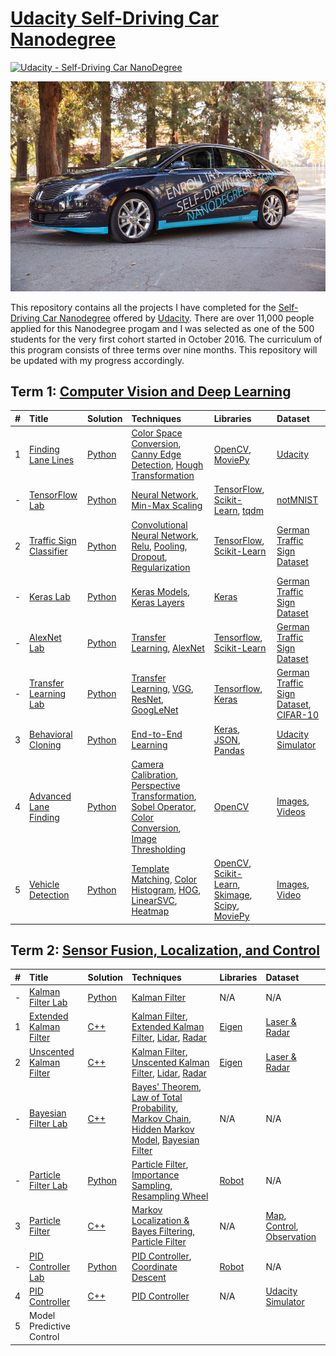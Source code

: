 # [Udacity Self-Driving Car Nanodegree](https://www.udacity.com/course/self-driving-car-engineer-nanodegree--nd013) 
[![Udacity - Self-Driving Car NanoDegree](https://s3.amazonaws.com/udacity-sdc/github/shield-carnd.svg)](http://www.udacity.com/drive)


![ScreenShot](udacity_car.jpeg)

This repository contains all the projects I have completed for the [Self-Driving Car Nanodegree](https://www.udacity.com/drive) offered by [Udacity](https://www.udacity.com). There are over 11,000 people applied for this Nanodegree progam and I was selected as one of the 500 students for the very first cohort started in October 2016. The curriculum of this program consists of three terms over nine months. This repository will be updated with my progress accordingly. 

## Term 1:  [Computer Vision and Deep Learning](https://medium.com/self-driving-cars/term-1-in-depth-on-udacitys-self-driving-car-curriculum-ffcf46af0c08#.nglkprlow)

| #  | Title           |  Solution       | Techniques      | Libraries      | Dataset  |
:---:|:--------------- | :-------------- | :-------------- | :--------------| :--------------
| 1 | [Finding Lane Lines](Term1/P1_Find_Lane_Lines/) | [Python](Term1/P1_Find_Lane_Lines/P1.ipynb) | [Color Space Conversion](http://docs.opencv.org/3.1.0/de/d25/imgproc_color_conversions.html), [Canny Edge Detection](http://docs.opencv.org/trunk/da/d22/tutorial_py_canny.html), [Hough Transformation](http://docs.opencv.org/2.4/doc/tutorials/imgproc/imgtrans/hough_lines/hough_lines.html) | [OpenCV](http://opencv.org/), [MoviePy](http://zulko.github.io/moviepy/) | [Udacity](https://github.com/udacity/CarND-LaneLines-P1) |
| - | [TensorFlow Lab](Term1/Lab_TensorFlow/) | [Python](Term1/Lab_TensorFlow/lab.ipynb) | [Neural Network](https://en.wikipedia.org/wiki/Artificial_neural_network), [Min-Max Scaling](http://scikit-learn.org/stable/modules/generated/sklearn.preprocessing.MinMaxScaler.html) | [TensorFlow](https://www.tensorflow.org/), [Scikit-Learn](http://scikit-learn.org/), [tqdm](https://github.com/noamraph/tqdm) | [notMNIST](http://yaroslavvb.blogspot.com/2011/09/notmnist-dataset.html) |
| 2 | [Traffic Sign Classifier](Term1/P2_Traffic_Signs/) | [Python](Term1/P2_Traffic_Signs/Traffic_Signs_Recognition.ipynb) | [Convolutional Neural Network](https://en.wikipedia.org/wiki/Convolutional_neural_network), [Relu](https://en.wikipedia.org/wiki/Rectifier_(neural_networks)), [Pooling](http://ufldl.stanford.edu/tutorial/supervised/Pooling/), [Dropout](https://www.cs.toronto.edu/~hinton/absps/JMLRdropout.pdf), [Regularization](https://en.wikipedia.org/wiki/Regularization_(mathematics)) | [TensorFlow](https://www.tensorflow.org/), [Scikit-Learn](http://scikit-learn.org/) | [German Traffic Sign Dataset](http://benchmark.ini.rub.de/?section=gtsrb&subsection=dataset) || 
| - | [Keras Lab](Term1/Lab_Keras/) | [Python](Term1/Lab_Keras/traffic-sign-classification-with-keras.ipynb) | [Keras Models](https://keras.io/models/about-keras-models/), [Keras Layers](https://keras.io/layers/about-keras-layers/) | [Keras](https://keras.io/) | [German Traffic Sign Dataset](http://benchmark.ini.rub.de/?section=gtsrb&subsection=dataset) |
| - | [AlexNet Lab](Term1/Lab_AlexNet/) | [Python](Term1/Lab_AlexNet/train_feature_extraction.py) | [Transfer Learning](http://cs231n.github.io/transfer-learning/), [AlexNet](https://github.com/BVLC/caffe/tree/master/models/bvlc_alexnet) | [Tensorflow](https://www.tensorflow.org/), [Scikit-Learn](http://scikit-learn.org/) | [German Traffic Sign Dataset](http://benchmark.ini.rub.de/?section=gtsrb&subsection=dataset) |
| - | [Transfer Learning Lab](Term1/Lab_Transfer_Learning/) | [Python](Term1/Lab_Transfer_Learning/feature_extraction.py) | [Transfer Learning](http://cs231n.github.io/transfer-learning/), [VGG](http://www.robots.ox.ac.uk/~vgg/research/very_deep/), [ResNet](https://github.com/KaimingHe/deep-residual-networks), [GoogLeNet](https://github.com/BVLC/caffe/tree/master/models/bvlc_googlenet) | [Tensorflow](https://www.tensorflow.org/), [Keras](https://keras.io/) | [German Traffic Sign Dataset](http://benchmark.ini.rub.de/?section=gtsrb&subsection=dataset), [CIFAR-10](https://www.cs.toronto.edu/~kriz/cifar.html) |
| 3 | [Behavioral Cloning](Term1/P3_Bahavioral_Cloning/) | [Python](Term1/P3_Bahavioral_Cloning/model.py) | [End-to-End Learning](Term1/P3_Bahavioral_Cloning/end-to-end-dl-using-px.pdf) | [Keras](https://keras.io/), [JSON](http://www.json.org/), [Pandas](http://pandas.pydata.org/) | [Udacity Simulator](https://github.com/udacity/self-driving-car-sim) |
| 4 | [Advanced Lane Finding](Term1/P4_Advanced_Lane_Lines/) | [Python](Term1/P4_Advanced_Lane_Lines/P4.ipynb) |[Camera Calibration](http://docs.opencv.org/2.4/doc/tutorials/calib3d/camera_calibration/camera_calibration.html), [Perspective Transformation](http://docs.opencv.org/2.4/modules/imgproc/doc/geometric_transformations.html), [Sobel Operator](http://docs.opencv.org/2.4/doc/tutorials/imgproc/imgtrans/sobel_derivatives/sobel_derivatives.html), [Color Conversion](http://docs.opencv.org/3.1.0/de/d25/imgproc_color_conversions.html), [Image Thresholding](http://docs.opencv.org/trunk/d7/d4d/tutorial_py_thresholding.html) | [OpenCV](http://opencv.org/) | [Images](Term1/P4_Advanced_Lane_Lines/test_images/), [Videos](Term1/P4_Advanced_Lane_Lines/videos/) |
| 5 | [Vehicle Detection](Term1/P5_Vehicle_Detection/) | [Python](Term1/P5_Vehicle_Detection/P5_Vehicle_Detection.ipynb) | [Template Matching](http://opencv-python-tutroals.readthedocs.io/en/latest/py_tutorials/py_imgproc/py_template_matching/py_template_matching.html), [Color Histogram](http://docs.opencv.org/trunk/d1/db7/tutorial_py_histogram_begins.html), [HOG](http://scikit-image.org/docs/dev/auto_examples/plot_hog.html), [LinearSVC](http://scikit-learn.org/stable/modules/generated/sklearn.svm.LinearSVC.html), [Heatmap](https://en.wikipedia.org/wiki/Heat_map) |  [OpenCV](http://opencv.org/), [Scikit-Learn](http://scikit-learn.org/), [Skimage](http://scikit-image.org/docs/dev/api/skimage.html), [Scipy](https://www.scipy.org/), [MoviePy](http://zulko.github.io/moviepy/) | [Images](Term1/P5_Vehicle_Detection/test_images/), [Video](Term1/P5_Vehicle_Detection/project_video.mp4) |



## Term 2:  [Sensor Fusion, Localization, and Control](https://medium.com/@dsilver829/term-2-in-depth-on-udacitys-self-driving-car-curriculum-775130aae502#.sk03pvahx)

| #  | Title           |  Solution       | Techniques      | Libraries      | Dataset  |
:---:|:--------------- | :-------------- | :-------------- | :--------------| :--------------
| - | [Kalman Filter Lab](Term2/Lab_Kalman_Filter/) | [Python](Term2/Lab_Kalman_Filter/kalman_filter.py) | [Kalman Filter](https://en.wikipedia.org/wiki/Kalman_filter) | N/A | N/A |
| 1 | [Extended Kalman Filter](Term2/P1_Extended_Kalman_Filter/) | [C++](Term2/P1_Extended_Kalman_Filter/src/) | [Kalman Filter](https://en.wikipedia.org/wiki/Kalman_filter), [Extended Kalman Filter](https://en.wikipedia.org/wiki/Extended_Kalman_filter), [Lidar](https://en.wikipedia.org/wiki/Lidar), [Radar](https://en.wikipedia.org/wiki/Radar) | [Eigen](http://eigen.tuxfamily.org/) | [Laser & Radar](Term2/P1_Extended_Kalman_Filter/data/) |
| 2 | [Unscented Kalman Filter](Term2/P2_Unscented_Kalman_Filter/) | [C++](Term2/P2_Unscented_Kalman_Filter/src/) | [Kalman Filter](https://en.wikipedia.org/wiki/Kalman_filter), [Unscented Kalman Filter](http://www.cs.unc.edu/~welch/kalman/media/pdf/Julier1997_SPIE_KF.pdf), [Lidar](https://en.wikipedia.org/wiki/Lidar), [Radar](https://en.wikipedia.org/wiki/Radar) |  [Eigen](http://eigen.tuxfamily.org/) | [Laser & Radar](Term2/P2_Unscented_Kalman_Filter/data/)
| - | [Bayesian Filter Lab](Term2/Lab_Bayesian_Filter/) | [C++](Term2/Lab_Bayesian_Filter/bayesianFilter.cpp) | [Bayes' Theorem](https://en.wikipedia.org/wiki/Bayes%27_theorem), [Law of Total Probability](https://en.wikipedia.org/wiki/Law_of_total_probability), [Markov Chain](https://en.wikipedia.org/wiki/Markov_chain), [Hidden Markov Model](https://en.wikipedia.org/wiki/Hidden_Markov_model), [Bayesian Filter](https://en.wikipedia.org/wiki/Recursive_Bayesian_estimation) | N/A | N/A |
| - | [Particle Filter Lab](Term2/Lab_Particle_Filter/) | [Python](Term2/Lab_Particle_Filter/robot.py) | [Particle Filter](https://en.wikipedia.org/wiki/Particle_filter), [Importance Sampling](https://en.wikipedia.org/wiki/Importance_sampling), [Resampling Wheel](https://www.youtube.com/watch?v=wNQVo6uOgYA) | [Robot](Term2/Lab_Particle_Filter/robot.py) | N/A |
| 3 | [Particle Filter](Term2/P3_Particle_Filter/) | [C++](Term2/P3_Particle_Filter/src/) | [Markov Localization & Bayes Filtering](http://web.cs.dal.ca/~tt/CSCI415511/MLBayesFilterTT.pdf), [Particle Filter](https://en.wikipedia.org/wiki/Particle_filter) | N/A | [Map](Term2/P3_Particle_Filter/data/map_data.txt), [Control](Term2/P3_Particle_Filter/data/control_data.txt), [Observation](Term2/P3_Particle_Filter/data/observation/) |
| - | [PID Controller Lab](Term2/Lab_PID_Controller/) | [Python](Term2/Lab_PID_Controller/pid_controller.py) | [PID Controller](https://en.wikipedia.org/wiki/PID_controller), [Coordinate Descent](https://en.wikipedia.org/wiki/Coordinate_descent) | [Robot](Term2/Lab_PID_Controller/robot.py) | N/A |
| 4 | [PID Controller](Term2/P4_PID_Controller/) | [C++](Term2/P4_PID_Controller/src/PID.cpp) | [PID Controller](https://en.wikipedia.org/wiki/PID_controller)| N/A | [Udacity Simulator](https://github.com/udacity/self-driving-car-sim) |
| 5 | Model Predictive Control | | | | |
